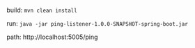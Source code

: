 build: `mvn clean install`

run: `java -jar ping-listener-1.0.0-SNAPSHOT-spring-boot.jar`
 
path: http://localhost:5005/ping